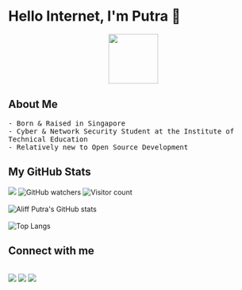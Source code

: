 # Hello Internet, I'm Putra 👋

<p align="center">
<img src="https://www.adobe.com/content/dam/cc/us/en/creativecloud/design/discover/pixel-art/desktop/pixelart_P4a_438x450.gif" width="100px" height="100px">
</p>

## About Me
<samp>
- Born & Raised in Singapore <br>
- Cyber & Network Security Student at the Institute of Technical Education <br>
- Relatively new to Open Source Development <br>
</samp>

## My GitHub Stats

<img src="https://img.shields.io/website?down_color=darkred&down_message=down&style=for-the-badge&up_color=darkgreen&up_message=up&url=https%3A%2F%2Faliffputra.github.io%2F"> ![GitHub watchers](https://img.shields.io/github/watchers/AliffPutra/AliffPutra?color=darkgreen&style=for-the-badge) ![Visitor count](https://shields-io-visitor-counter.herokuapp.com/badge?page=AliffPutra&label=Visitor_Count&color=darkgreen&style=for-the-badge)
<br><br>
![Aliff Putra's GitHub stats](https://github-readme-stats.vercel.app/api?username=AliffPutra&count_private=true&theme=dark&show_icons=true)
<br><br>
![Top Langs](https://github-readme-stats.vercel.app/api/top-langs/?username=AliffPutra&layout=compact&theme=dark&langs_count=10)

## Connect with me
<br>
<a href="https://www.linkedin.com/in/aliffputra/"><img src="https://img.shields.io/badge/LinkedIn-0077B5?style=for-the-badge&logo=linkedin&logoColor=white"></a>
<a href="https://open.spotify.com/user/8hevpfzwv2y596em6qygwqkn4?si=7d05a149ed434cb6"><img src="https://img.shields.io/badge/Spotify-1ED760?&style=for-the-badge&logo=spotify&logoColor=white"></a>
<a href="https://steamcommunity.com/profiles/76561198811695925/"><img src="https://img.shields.io/badge/Steam-000000?style=for-the-badge&logo=steam&logoColor=white"></a>

